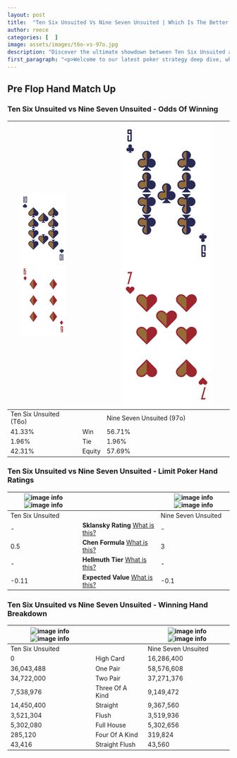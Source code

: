 ```yaml
---
layout: post
title:  "Ten Six Unsuited Vs Nine Seven Unsuited | Which Is The Better Hand In Poker? A Complete Guide"
author: reece
categories: [  ]
image: assets/images/t6o-vs-97o.jpg
description: "Discover the ultimate showdown between Ten Six Unsuited and Nine Seven Unsuited in poker! Uncover the odds, strategies, and scenarios where one hand triumphs over the other. Get ready to up your poker game with this thrilling analysis."
first_paragraph: "<p>Welcome to our latest poker strategy deep dive, where we're pitting two distinct hands against each other in a high-stakes showdown: Ten Six Unsuited vs Nine Seven Unsuited.</p><p>In the dynamic world of poker, every decision counts, and knowing which hand holds the upper hand is key to your success at the table.</p><p>In this article, we'll dissect these two hands, explore the scenarios where one dominates the other, and equip you with the knowledge to make strategic choices that can tip the odds in your favor.</p><p>Get ready to unravel the intriguing dynamics of these poker hands and elevate your game to new heights.</p>"
---
```




[comment]: # (sp0)

## Pre Flop Hand Match Up

<div class="table hand-ratings" markdown="1"> 



### Ten Six Unsuited vs Nine Seven Unsuited - Odds Of Winning


    
| ![image info](assets/images/hand1/t.png) ![image info](assets/images/hand1/6o.png) |  | ![image info](assets/images/hand2/9.png) ![image info](assets/images/hand2/7o.png) |
| -------- | -------- | -------- |
| Ten Six Unsuited (T6o) |  | Nine Seven Unsuited (97o) |
| 41.33% | Win | 56.71% |
| 1.96% | Tie | 1.96% |
| 42.31% | Equity | 57.69% |




[comment]: # (sp1)



### Ten Six Unsuited vs Nine Seven Unsuited - Limit Poker Hand Ratings


    
| ![image info](https://www.riverpairs.com/assets/images/hand1/t.png) ![image info](https://www.riverpairs.com/assets/images/hand1/6o.png) |  | ![image info](https://www.riverpairs.com/assets/images/hand2/9.png) ![image info](https://www.riverpairs.com/assets/images/hand2/7o.png) |
| -------- | -------- | -------- |
| Ten Six Unsuited |  | Nine Seven Unsuited |
| - | **Sklansky Rating** [What is this?](/sklansky-rating-explained) | - |
| 0.5 | **Chen Formula** [What is this?](/chen-formula-explained) | 3 |
| - | **Hellmuth Tier** [What is this?](/Hellmuth-tier-explained) | - |
| -0.11 | **Expected Value** [What is this?](/expected-value-explained) | -0.1 |




[comment]: # (sp2)



### Ten Six Unsuited vs Nine Seven Unsuited - Winning Hand Breakdown


    
| ![image info](https://www.riverpairs.com/assets/images/hand1/t.png) ![image info](https://www.riverpairs.com/assets/images/hand1/6o.png) |  | ![image info](https://www.riverpairs.com/assets/images/hand2/9.png) ![image info](https://www.riverpairs.com/assets/images/hand2/7o.png) |
| -------- | -------- | -------- |
| Ten Six Unsuited |  | Nine Seven Unsuited |
| 0 | High Card | 16,286,400 |
| 36,043,488 | One Pair | 58,576,608 |
| 34,722,000 | Two Pair | 37,271,376 |
| 7,538,976 | Three Of A Kind | 9,149,472 |
| 14,450,400 | Straight | 9,367,560 |
| 3,521,304 | Flush | 3,519,936 |
| 5,302,080 | Full House | 5,302,656 |
| 285,120 | Four Of A Kind | 319,824 |
| 43,416 | Straight Flush | 43,560 |




[comment]: # (sp3)



</div>

[comment]: # (sp4)



[comment]: # (sp5)

